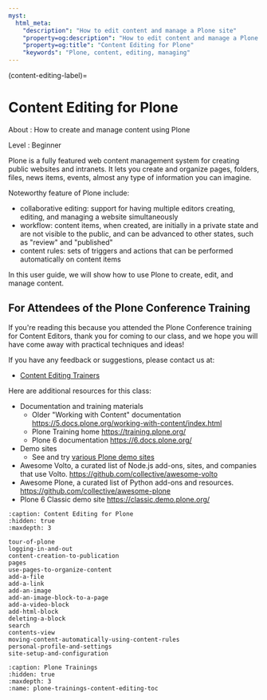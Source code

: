 ```yaml
---
myst:
  html_meta:
    "description": "How to edit content and manage a Plone site"
    "property=og:description": "How to edit content and manage a Plone site"
    "property=og:title": "Content Editing for Plone"
    "keywords": "Plone, content, editing, managing"
---
```


(content-editing-label)=

# Content Editing for Plone

About
: How to create and manage content using Plone

Level
: Beginner

Plone is a fully featured web content management system for creating public websites and intranets. It lets you create and organize pages, folders, files, news items, events, almost any type of information you can imagine.

Noteworthy feature of Plone include:
- collaborative editing: support for having multiple editors creating, editing, and managing a website simultaneously
- workflow: content items, when created, are initially in a private state and are not visible to the public, and can be advanced to other states, such as "review" and "published"
- content rules: sets of triggers and actions that can be performed automatically on content items

In this user guide, we will show how to use Plone to create, edit, and manage content.

## For Attendees of the Plone Conference Training

If you're reading this because you attended the Plone Conference training for Content Editors, thank you for coming to our class, and we hope you will have come away with practical techniques and ideas!

If you have any feedback or suggestions, please contact us at:

- [Content Editing Trainers](mailto:contentediting@plone.org)

Here are additional resources for this class:
- Documentation and training materials
  - Older "Working with Content" documentation https://5.docs.plone.org/working-with-content/index.html
  - Plone Training home https://training.plone.org/
  - Plone 6 documentation https://6.docs.plone.org/ 
- Demo sites
  - See and try [various Plone demo sites](https://6.docs.plone.org/install/index.html#try-a-plone-demo)
- Awesome Volto, a curated list of Node.js add-ons, sites, and companies that use Volto. https://github.com/collective/awesome-volto
- Awesome Plone, a curated list of Python add-ons and resources. https://github.com/collective/awesome-plone
- Plone 6 Classic demo site https://classic.demo.plone.org/

```{toctree}
:caption: Content Editing for Plone
:hidden: true
:maxdepth: 3

tour-of-plone
logging-in-and-out
content-creation-to-publication
pages
use-pages-to-organize-content
add-a-file
add-a-link
add-an-image
add-an-image-block-to-a-page
add-a-video-block
add-html-block
deleting-a-block
search
contents-view
moving-content-automatically-using-content-rules
personal-profile-and-settings
site-setup-and-configuration
```

```{toctree}
:caption: Plone Trainings
:hidden: true
:maxdepth: 3
:name: plone-trainings-content-editing-toc
```

